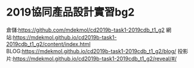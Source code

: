 # 2019協同產品設計實習bg2
倉儲:https://github.com/mdekmol/cd2019b-task1-2019cdb_t1_g2
網站:https://mdekmol.github.io/cd2019b-task1-2019cdb_t1_g2/content/index.html
BLOG:https://mdekmol.github.io/cd2019b-task1-2019cdb_t1_g2/blog/
投影片:https://mdekmol.github.io/cd2019b-task1-2019cdb_t1_g2/reveal/#/
